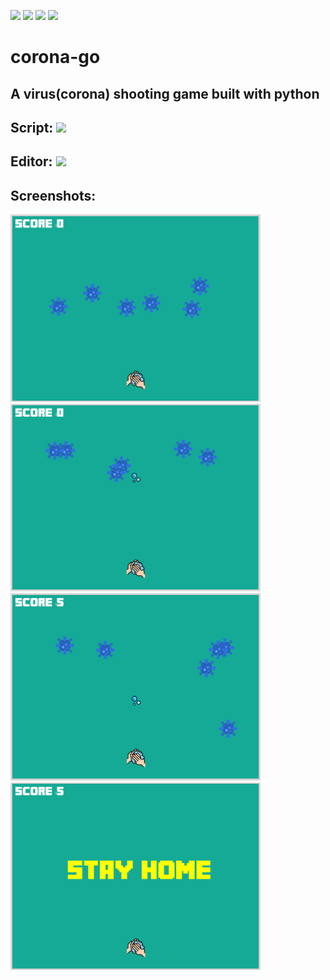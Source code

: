 <img src="https://img.shields.io/badge/license-MIT-green">          <img src="https://img.shields.io/badge/type-GAME-blue">          <img src="https://img.shields.io/badge/plt-DESKTOP-RED"> <img src="https://img.shields.io/badge/PYGAME-ORANGE">

# corona-go
## A virus(corona) shooting  game built with python

## Script: <img src="https://img.shields.io/badge/main.py-black">

## Editor: <img src="https://img.shields.io/badge/VSCODE-BLUE">

## Screenshots:

<img src="https://github.com/neeleshio/stock-images/blob/master/ss1.PNG" height="300" width="400"> <img src="https://github.com/neeleshio/stock-images/blob/master/ss2.PNG" height="300" width="400"> <img src="https://github.com/neeleshio/stock-images/blob/master/ss3.PNG" height="300" width="400"> <img src="https://github.com/neeleshio/stock-images/blob/master/ss4.PNG" height="300" width="400">
